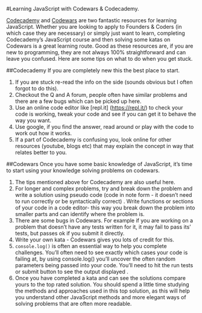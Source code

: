 #Learning JavaScript with Codewars & Codecademy.

[Codecademy](https://www.codecademy.com) and [Codewars](https://www.codewars.com) are two fantastic resources for learning JavaScript. Whether you are looking to apply to Founders & Coders (in which case they are necessary) or simply just want to learn, completing Codecademy’s JavaScript course and then solving some katas on Codewars is a great learning route. Good as these resources are, if you are new to programming, they are not always 100% straightforward and can leave you confused. Here are some tips on what to do when you get stuck.


##Codecademy
If you are completely new this the best place to start.

1. If you are stuck re-read the info on the side (sounds obvious but I often forgot to do this).
2. Checkout the Q and A forum, people often have similar problems and there are a few bugs which can be picked up here.
3. Use an online code editor like [repl.it] (https://repl.it/) to check your code is working, tweak your code and see if you can get it to behave the way you want.
4. Use google, if you find the answer, read around or play with the code to work out how it works.
5. If a part of Codecademy is confusing you, look online for other resources (youtube, blogs etc) that may explain the concept in way that relates better to you.

##Codewars
Once you have some basic knowledge of JavaScript, it’s time to start using your knowledge solving problems on codewars.

1. The tips mentioned above for Codecademy are also useful here.
2. For longer and complex problems, try and break down the problem and write a solution using pseudo code (code in note form - it doesn’t need to run correctly or be syntactically correct) . Write functions or sections of your code in a  code editor- this way you break down the problem into smaller parts and can identify where the problem is.
3. There are some bugs in Codewars. For example if you are working on a problem that doesn’t have any tests written for it, it may fail to pass its’ tests, but passes ok if you submit it directly.
4. Write your own kata - Codewars gives you lots of credit for this.
5. `console.log()` is often an essential way to help you complete challenges. You’ll often need to see exactly which cases your code is failing at, by using console.log(<your chosen input goes here>) you’ll uncover the often random parameters being passed into your code. You’ll need to hit the run tests or submit button to see the output displayed .
6. Once you have completed a kata and can see the solutions compare yours to the top rated solution. You should spend a little time studying the methods and approaches used in this top solution, as this will help you understand other JavaScript methods and more elegant ways of solving problems that are often more readable.
